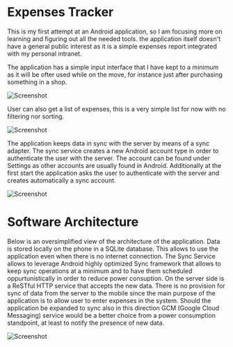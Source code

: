 Expenses Tracker
==========

This is my first attempt at an Android application, so I am focusing more on learning and figuring out all the needed tools. the application itself doesn't have a general public interest as it is a simple expenses report integrated with my personal intranet.

The application has a simple input interface that I have kept to a minimum as it will be ofter used while on the move, for instance just after purchasing something in a shop. 

![Screenshot](https://raw.github.com/nicolacimmino/ExpensesTracker/master/AndroidApplication/documentation/screenshot.png)

User can also get a list of expenses, this is a very simple list for now with no filtering nor sorting.


![Screenshot](https://raw.github.com/nicolacimmino/ExpensesTracker/master/AndroidApplication//documentation/screenshot2.png)

The application keeps data in sync with the server by means of a sync adapter. The sync service creates a new Android account type in order to authenticate the user with the server. The account can be found under Settings as other accounts are usually found in Android.
Additionally at the first start the application asks the user to authenticate with the server and creates automatically a sync account.

![Screenshot](https://raw.github.com/nicolacimmino/ExpensesTracker/master/AndroidApplication//documentation/screenshot0.png)

Software Architecture
===========

Below is an oversimplified view of the architecture of the application. Data is stored locally on the phone in a SQLite database. This allows to use the application even when there is no internet connection. The Sync Service allows to leverage Android highly optimized Sync framework that allows to keep sync operations at a minimum and to have them scheduled oppurtunistically in order to reduce power consuption. On the server side is a ReSTful HTTP service that accepts the new data. There is no provision for sync of data from the server to the mobile since the main purpose of the application is to allow user to enter expenses in the system. Should the application be expanded to sync also in this direction GCM (Google Cloud Messaging) service would be a better choice from a power consumption standpoint, at least to notify the presence of new data.

![Screenshot](https://raw.github.com/nicolacimmino/ExpensesTracker/master/AndroidApplication/documentation/structure.png)
